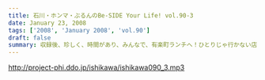 ```yaml
---
title: 石川・ホンマ・ぶるんのBe-SIDE Your Life! vol.90-3
date: January 23, 2008
tags: ['2008', 'January 2008', 'vol.90']
draft: false
summary: 収録後、珍しく、時間があり、みんなで、有楽町ランチへ！ひとりじゃ行かない店へ・・・というコンセプトの下、「しゃぶしゃぶランチ」にチャレンジ！がっつりと肉を食うビーサイメンバー！次回への英気となってくれたことを祈りたいものです。NAMAE
---
```


http://project-phi.ddo.jp/ishikawa/ishikawa090_3.mp3

